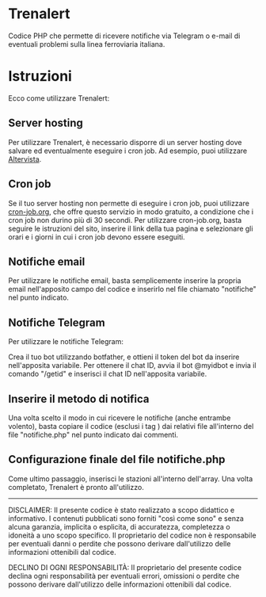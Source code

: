

# Trenalert

Codice PHP che permette di ricevere notifiche via Telegram o e-mail di eventuali problemi sulla linea ferroviaria italiana.

# Istruzioni

Ecco come utilizzare Trenalert:

## Server hosting

Per utilizzare Trenalert, è necessario disporre di un server hosting dove salvare ed eventualmente eseguire i cron job. Ad esempio, puoi utilizzare [Altervista](https://it.altervista.org).

## Cron job

Se il tuo server hosting non permette di eseguire i cron job, puoi utilizzare [cron-job.org](cron-job.org), che offre questo servizio in modo gratuito, a condizione che i cron job non durino più di 30 secondi. Per utilizzare cron-job.org, basta seguire le istruzioni del sito, inserire il link della tua pagina e selezionare gli orari e i giorni in cui i cron job devono essere eseguiti.

## Notifiche email

Per utilizzare le notifiche email, basta semplicemente inserire la propria email nell'apposito campo del codice e inserirlo nel file chiamato "notifiche" nel punto indicato.

## Notifiche Telegram

Per utilizzare le notifiche Telegram:

Crea il tuo bot utilizzando botfather, e ottieni il token del bot da inserire nell'apposita variabile.
Per ottenere il chat ID, avvia il bot @myidbot e invia il comando "/getid" e inserisci il chat ID nell'apposita variabile.
## Inserire il metodo di notifica

Una volta scelto il modo in cui ricevere le notifiche (anche entrambe volento), basta copiare il codice (esclusi i tag <?php e ?>) dai relativi file all'interno del file "notifiche.php" nel punto indicato dai commenti.

## Configurazione finale del file notifiche.php

Come ultimo passaggio, inserisci le stazioni all'interno dell'array. Una volta completato, Trenalert è pronto all'utilizzo.


------
DISCLAIMER:
Il presente codice è stato realizzato a scopo didattico e informativo. I contenuti pubblicati sono forniti "così come sono" e senza alcuna garanzia, implicita o esplicita, di accuratezza, completezza o idoneità a uno scopo specifico. Il proprietario del codice non è responsabile per eventuali danni o perdite che possono derivare dall'utilizzo delle informazioni ottenibili dal codice.

DECLINO DI OGNI RESPONSABILITÀ:
Il proprietario del presente codice declina ogni responsabilità per eventuali errori, omissioni o perdite che possono derivare dall'utilizzo delle informazioni ottenibili dal codice.


